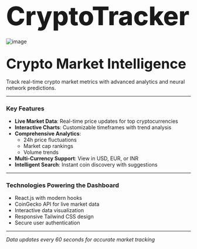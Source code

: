 # <span style="font-size: 2.5em; font-weight: 800;">CryptoTracker</span>

![image](https://github.com/user-attachments/assets/48e43813-c678-4b59-9d50-46970ab80a88)

## <span style="font-size: 1.8em; font-weight: 700;">Crypto Market Intelligence</span>

Track real-time crypto market metrics with advanced analytics and neural network predictions.

---

### Key Features

- **Live Market Data**: Real-time price updates for top cryptocurrencies  
- **Interactive Charts**: Customizable timeframes with trend analysis  
- **Comprehensive Analytics**:  
  - 24h price fluctuations  
  - Market cap rankings  
  - Volume trends  
- **Multi-Currency Support**: View in USD, EUR, or INR  
- **Intelligent Search**: Instant coin discovery with suggestions  

---

### Technologies Powering the Dashboard

- React.js with modern hooks  
- CoinGecko API for live market data  
- Interactive data visualization  
- Responsive Tailwind CSS design  
- Secure user authentication  

---

*Data updates every 60 seconds for accurate market tracking*
